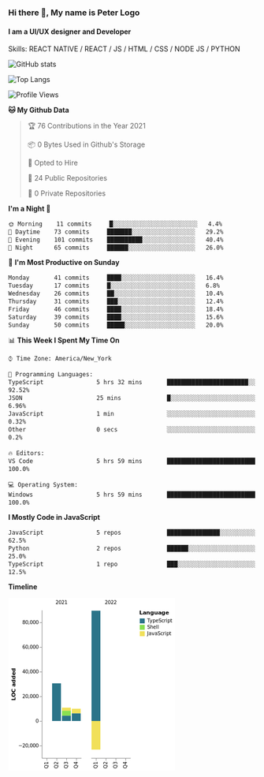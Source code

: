 ### Hi there 👋, My name is Peter Logo
#### I am a UI/UX designer and Developer
Skills: REACT NATIVE / REACT / JS / HTML / CSS / NODE JS / PYTHON

![GitHub stats](https://github-readme-stats.vercel.app/api?username=peterlogo&show_icons=true&count_private=true&theme=dark)

![Top Langs](https://github-readme-stats.vercel.app/api/top-langs/?username=peterlogo&theme=dark&layout=compact)

<!--START_SECTION:waka-->
![Profile Views](http://img.shields.io/badge/Profile%20Views-2-blue)

**🐱 My Github Data** 

> 🏆 76 Contributions in the Year 2021
 > 
> 📦 0 Bytes Used in Github's Storage 
 > 
> 💼 Opted to Hire
 > 
> 📜 24 Public Repositories 
 > 
> 🔑 0 Private Repositories  
 > 
**I'm a Night 🦉** 

```text
🌞 Morning    11 commits     █░░░░░░░░░░░░░░░░░░░░░░░░   4.4% 
🌆 Daytime    73 commits     ███████░░░░░░░░░░░░░░░░░░   29.2% 
🌃 Evening    101 commits    ██████████░░░░░░░░░░░░░░░   40.4% 
🌙 Night      65 commits     ██████░░░░░░░░░░░░░░░░░░░   26.0%

```
📅 **I'm Most Productive on Sunday** 

```text
Monday       41 commits     ████░░░░░░░░░░░░░░░░░░░░░   16.4% 
Tuesday      17 commits     █░░░░░░░░░░░░░░░░░░░░░░░░   6.8% 
Wednesday    26 commits     ██░░░░░░░░░░░░░░░░░░░░░░░   10.4% 
Thursday     31 commits     ███░░░░░░░░░░░░░░░░░░░░░░   12.4% 
Friday       46 commits     ████░░░░░░░░░░░░░░░░░░░░░   18.4% 
Saturday     39 commits     ████░░░░░░░░░░░░░░░░░░░░░   15.6% 
Sunday       50 commits     █████░░░░░░░░░░░░░░░░░░░░   20.0%

```


📊 **This Week I Spent My Time On** 

```text
⌚︎ Time Zone: America/New_York

💬 Programming Languages: 
TypeScript               5 hrs 32 mins       ███████████████████████░░   92.52% 
JSON                     25 mins             █░░░░░░░░░░░░░░░░░░░░░░░░   6.96% 
JavaScript               1 min               ░░░░░░░░░░░░░░░░░░░░░░░░░   0.32% 
Other                    0 secs              ░░░░░░░░░░░░░░░░░░░░░░░░░   0.2%

🔥 Editors: 
VS Code                  5 hrs 59 mins       █████████████████████████   100.0%

💻 Operating System: 
Windows                  5 hrs 59 mins       █████████████████████████   100.0%

```

**I Mostly Code in JavaScript** 

```text
JavaScript               5 repos             ███████████████░░░░░░░░░░   62.5% 
Python                   2 repos             ██████░░░░░░░░░░░░░░░░░░░   25.0% 
TypeScript               1 repo              ███░░░░░░░░░░░░░░░░░░░░░░   12.5%

```


**Timeline**

![Chart not found](https://raw.githubusercontent.com/peterlogo/peterlogo/main/charts/bar_graph.png) 


<!--END_SECTION:waka-->


